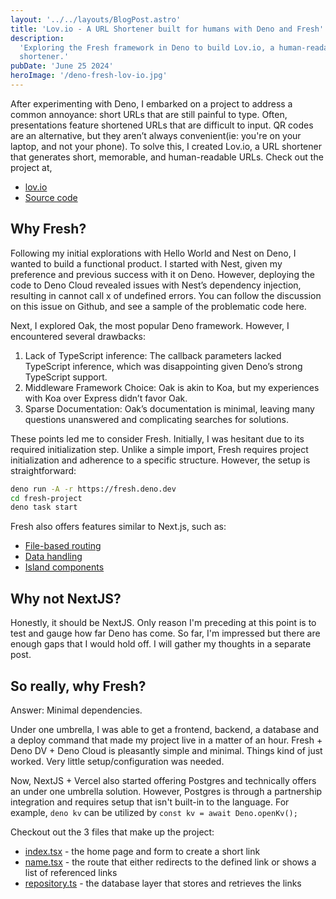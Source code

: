 ```yaml
---
layout: '../../layouts/BlogPost.astro'
title: 'Lov.io - A URL Shortener built for humans with Deno and Fresh'
description:
  'Exploring the Fresh framework in Deno to build Lov.io, a human-readable URL
  shortener.'
pubDate: 'June 25 2024'
heroImage: '/deno-fresh-lov-io.jpg'
---
```


After experimenting with Deno, I embarked on a project to address a common
annoyance: short URLs that are still painful to type. Often, presentations
feature shortened URLs that are difficult to input. QR codes are an alternative,
but they aren’t always convenient(ie: you're on your laptop, and not your
phone). To solve this, I created Lov.io, a URL shortener that generates short,
memorable, and human-readable URLs. Check out the project at,

- [lov.io](https://lov.io)
- [Source code](https://github.com/uptownhr/tiny-url)

## Why Fresh?

Following my initial explorations with Hello World and Nest on Deno, I wanted to
build a functional product. I started with Nest, given my preference and
previous success with it on Deno. However, deploying the code to Deno Cloud
revealed issues with Nest’s dependency injection, resulting in cannot call x of
undefined errors. You can follow the discussion on this issue on Github, and see
a sample of the problematic code here.

Next, I explored Oak, the most popular Deno framework. However, I encountered
several drawbacks:

1.  Lack of TypeScript inference: The callback parameters lacked TypeScript
    inference, which was disappointing given Deno’s strong TypeScript support.
2.  Middleware Framework Choice: Oak is akin to Koa, but my experiences with Koa
    over Express didn’t favor Oak.
3.  Sparse Documentation: Oak’s documentation is minimal, leaving many questions
    unanswered and complicating searches for solutions.

These points led me to consider Fresh. Initially, I was hesitant due to its
required initialization step. Unlike a simple import, Fresh requires project
initialization and adherence to a specific structure. However, the setup is
straightforward:

```bash
deno run -A -r https://fresh.deno.dev
cd fresh-project
deno task start
```

Fresh also offers features similar to Next.js, such as:

- [File-based routing](https://fresh.deno.dev/docs/concepts/routing)
- [Data handling](https://fresh.deno.dev/docs/concepts/routes)
- [Island components](https://fresh.deno.dev/docs/concepts/islands)

## Why not NextJS?

Honestly, it should be NextJS. Only reason I'm preceding at this point is to
test and gauge how far Deno has come. So far, I'm impressed but there are enough
gaps that I would hold off. I will gather my thoughts in a separate post.

## So really, why Fresh?

Answer: Minimal dependencies.

Under one umbrella, I was able to get a frontend, backend, a database and a
deploy command that made my project live in a matter of an hour. Fresh + Deno
DV + Deno Cloud is pleasantly simple and minimal. Things kind of just worked.
Very little setup/configuration was needed.

Now, NextJS + Vercel also started offering Postgres and technically offers an
under one umbrella solution. However, Postgres is through a partnership
integration and requires setup that isn't built-in to the language. For example,
`deno kv` can be utilized by `const kv = await Deno.openKv();`

Checkout out the 3 files that make up the project:

- [index.tsx](https://github.com/uptownhr/tiny-url/blob/a334f68eaab70c3e6e589479a8a54074692448dd/routes/index.tsx#L1-L0) -
  the home page and form to create a short link
- [name.tsx](https://github.com/uptownhr/tiny-url/blob/81b3380ac4df2537bf7b0fe12d8c743a6f451855/routes/%5Bname%5D.tsx#L1-L32) -
  the route that either redirects to the defined link or shows a list of
  referenced links
- [repository.ts](https://github.com/uptownhr/tiny-url/blob/de486297bdf41e8b5ed8dda57c24868143e9ea3e/repository.ts#L1-L80) -
  the database layer that stores and retrieves the links
